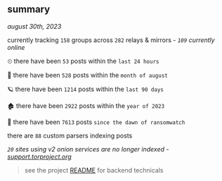 
## summary
_august 30th, 2023_

currently tracking `158` groups across `282` relays & mirrors - _`109` currently online_

⏲ there have been `53` posts within the `last 24 hours`

🦈 there have been `528` posts within the `month of august`

🪐 there have been `1214` posts within the `last 90 days`

🏚 there have been `2922` posts within the `year of 2023`

🦕 there have been `7613` posts `since the dawn of ransomwatch`

there are `88` custom parsers indexing posts

_`20` sites using v2 onion services are no longer indexed - [support.torproject.org](https://support.torproject.org/onionservices/v2-deprecation/)_

> see the project [README](https://github.com/joshhighet/ransomwatch#ransomwatch--) for backend technicals
